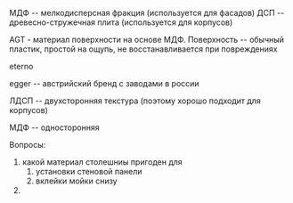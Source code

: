 МДФ -- мелкодисперсная фракция (используется для фасадов)
ДСП -- древесно-стружечная плита (используется для корпусов)

AGT - материал поверхности на основе МДФ. Поверхность -- обычный пластик, простой на ощупь, не восстанавливается при повреждениях

eterno

egger -- австрийский бренд с заводами в россии

ЛДСП -- двухсторонняя текстура (поэтому хорошо подходит для корпусов)

МДФ -- односторонняя



Вопросы:
1. какой материал столешниы пригоден для
	1. установки стеновой панели
	2. вклейки мойки снизу
2. 